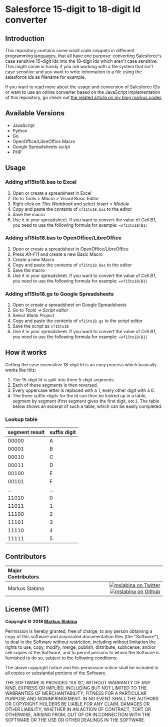# Salesforce 15-digit to 18-digit Id converter

## Introduction

This repository contains some small code snippets in diffenent programming languages, that all have one purpose: converting Salesforce's case sensitive 15-digit Ids into the 18-digit Ids which aren't case sensitive. This might come in handy if you are working with a file system that isn't case sensitive and you want to write information to a file using the salesforce ids as filename for example.

If you want to read more about the usage and conversion of Salesforce IDs or want to use an online converter based on the JavaScript implementation of this repository, go check out [the related article on my blog markus.codes](https://markus.codes/2021/02/03/salesforce-id-15-18-digit-lengths)

## Available Versions

 - JavaScript
 - Python
 - Go
 - OpenOffice/LibreOffice Macro
 - Google Spreadsheets script
 - PHP

## Usage

### Adding sf15to18.bas to Excel

1. Open or create a spreadsheet in Excel
2. Go to *Tools > Macro > Visual Basic Editor*
3. Right click on *This Workbook* and select *Insert > Module*
4. Copy and paste the contents of `sf15to18.bas` to the editor
5. Save the macro
6. Use it in your spreadsheet. If you want to convert the value of *Cell B1*, you need to use the following formula for example: `=sf15to18(B1)`

### Adding sf15to18.bas to OpenOffice/LibreOffice

1. Open or create a spreadsheet in OpenOffice/LibreOffice
2. Press *Alt-F11* and create a new Basic Macro
3. Create a new Macro
4. Copy and paste the contents of `sf15to18.bas` to the editor
5. Save the macro
6. Use it in your spreadsheet. If you want to convert the value of *Cell B1*, you need to use the following formula for example: `=sf15to18(B1)`

### Adding sf15to18.gs to Google Spreadsheets

1. Open or create a spreadsheet on Google Spreadsheets
2. Go to *Tools -> Script editor*
3. Select *Blank Project*
4. Copy and paste the contents of `sf15to18.gs` to the script editor
5. Save the script as `sf15to18`
6. Use it in your spreadsheet. If you want to convert the value of *Cell B1*, you need to use the following formula for example: `=sf15to18(B1)`

## How it works

Getting the case insensitive 18-digit Id is an easy process which basically works like this:

1. The 15-digit Id is split into three 5-digit segments.
2. Each of these segments is then reversed.
3. Every uppercase letter is replaced with a 1, every other digit with a 0.
4. The three suffix-digits for the Id can then be looked up in a table, segment by segment (first segment gives the first digit, etc.). The table below shows an excerpt of such a table, which can be easily completed.

### Lookup table

| segment result | suffix digit |
|---|---|
| 00000 | A |
| 00001 | B |
| 00010 | C |
| 00011 | D |
| 00100 | E |
| 00101 | F |
| ... | ... |
| 11010 | 0 |
| 11011 | 1 |
| 11100 | 2 |
| 11101 | 3 |
| 11110 | 4 |
| 11111 | 5 |

## Contributors

|Major Contributors | |
|:----|----:|
|Markus Slabina |[![mslabina on Twitter](https://raw.githubusercontent.com/ExactTarget/fuelux/gh-pages/invertobird-sm.png)](https://twitter.com/mslabina) [![mslabina on Github](https://raw.githubusercontent.com/ExactTarget/fuelux/gh-pages/invertocat-sm.png)](https://github.com/mslabina) |

## License (MIT)

__Copyright © 2018 [Markus Slabina](https://github.com/mslabina)__

Permission is hereby granted, free of charge, to any person obtaining a copy of this software and associated documentation files (the "Software"), to deal in the Software without restriction, including without limitation the rights to use, copy, modify, merge, publish, distribute, sublicense, and/or sell copies of the Software, and to permit persons to whom the Software is furnished to do so, subject to the following conditions:

The above copyright notice and this permission notice shall be included in all copies or substantial portions of the Software.

THE SOFTWARE IS PROVIDED "AS IS", WITHOUT WARRANTY OF ANY KIND, EXPRESS OR IMPLIED, INCLUDING BUT NOT LIMITED TO THE WARRANTIES OF MERCHANTABILITY, FITNESS FOR A PARTICULAR PURPOSE AND NONINFRINGEMENT. IN NO EVENT SHALL THE AUTHORS OR COPYRIGHT HOLDERS BE LIABLE FOR ANY CLAIM, DAMAGES OR OTHER LIABILITY, WHETHER IN AN ACTION OF CONTRACT, TORT OR OTHERWISE, ARISING FROM, OUT OF OR IN CONNECTION WITH THE SOFTWARE OR THE USE OR OTHER DEALINGS IN THE SOFTWARE.
